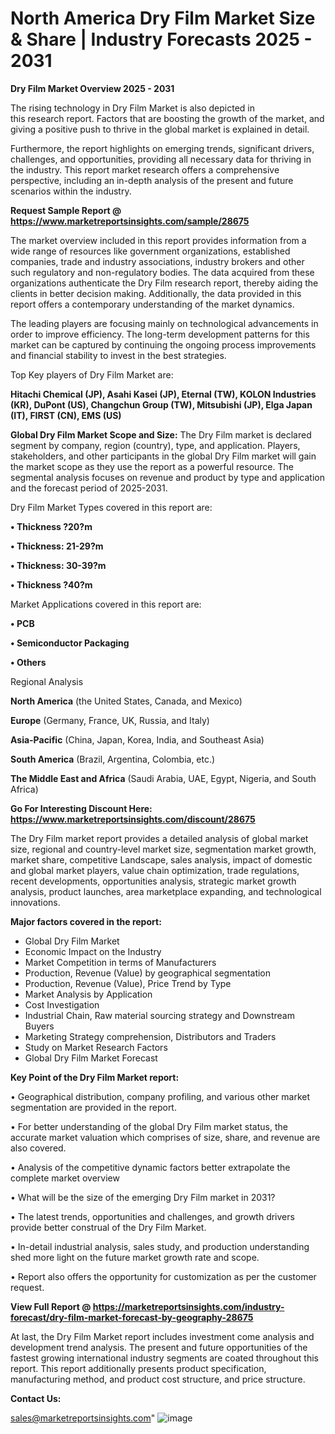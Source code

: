 # North America Dry Film Market Size & Share | Industry Forecasts 2025 - 2031

<Strong> Dry Film Market Overview 2025 - 2031</strong>

The rising technology in Dry Film Market is also depicted in this research report. Factors that are boosting the growth of the market, and giving a positive push to thrive in the global market is explained in detail.

Furthermore, the report highlights on emerging trends, significant drivers, challenges, and opportunities, providing all necessary data for thriving in the industry. This report market research offers a comprehensive perspective, including an in-depth analysis of the present and future scenarios within the industry.

<strong>Request Sample Report @ <a href=https://www.marketreportsinsights.com/sample/28675>https://www.marketreportsinsights.com/sample/28675</a></strong>

The market overview included in this report provides information from a wide range of resources like government organizations, established companies, trade and industry associations, industry brokers and other such regulatory and non-regulatory bodies. The data acquired from these organizations authenticate the Dry Film research report, thereby aiding the clients in better decision making. Additionally, the data provided in this report offers a contemporary understanding of the market dynamics.

The leading players are focusing mainly on technological advancements in order to improve efficiency. The long-term development patterns for this market can be captured by continuing the ongoing process improvements and financial stability to invest in the best strategies.

Top Key players of Dry Film Market are:

<strong>Hitachi Chemical (JP), Asahi Kasei (JP), Eternal (TW), KOLON Industries (KR), DuPont (US), Changchun Group (TW), Mitsubishi (JP), Elga Japan (IT), FIRST (CN), EMS (US)</strong>

<strong><b>Global Dry Film Market Scope and Size:</b></strong>
The Dry Film market is declared segment by company, region (country), type, and application. Players, stakeholders, and other participants in the global Dry Film market will gain the market scope as they use the report as a powerful resource. The segmental analysis focuses on revenue and product by type and application and the forecast period of 2025-2031.

Dry Film Market Types covered in this report are:

<strong>• Thickness ?20?m

• Thickness: 21-29?m

• Thickness: 30-39?m

• Thickness ?40?m</strong>

Market Applications covered in this report are:

<strong>• PCB

• Semiconductor Packaging

• Others</strong> 

Regional Analysis

<strong>North America</strong> (the United States, Canada, and Mexico)

<strong>Europe</strong> (Germany, France, UK, Russia, and Italy)

<strong>Asia-Pacific</strong> (China, Japan, Korea, India, and Southeast Asia)

<strong>South America</strong> (Brazil, Argentina, Colombia, etc.)

<strong>The Middle East and Africa</strong> (Saudi Arabia, UAE, Egypt, Nigeria, and South Africa)

<strong>Go For Interesting Discount Here: <a href=https://www.marketreportsinsights.com/discount/28675>https://www.marketreportsinsights.com/discount/28675</a></strong>

The Dry Film market report provides a detailed analysis of global market size, regional and country-level market size, segmentation market growth, market share, competitive Landscape, sales analysis, impact of domestic and global market players, value chain optimization, trade regulations, recent developments, opportunities analysis, strategic market growth analysis, product launches, area marketplace expanding, and technological innovations.

<strong><b>Major factors covered in the report:</b></strong>
<ul>
  <li>Global Dry Film Market </li>
  <li>Economic Impact on the Industry</li>
  <li>Market Competition in terms of Manufacturers</li>
  <li>Production, Revenue (Value) by geographical segmentation</li>
  <li>Production, Revenue (Value), Price Trend by Type</li>
  <li>Market Analysis by Application</li>
  <li>Cost Investigation</li>
  <li>Industrial Chain, Raw material sourcing strategy and Downstream Buyers</li>
  <li>Marketing Strategy comprehension, Distributors and Traders</li>
  <li>Study on Market Research Factors</li>
  <li>Global Dry Film Market Forecast</li>
</ul>

<strong><b>Key Point of the Dry Film Market report:</b></strong>

• Geographical distribution, company profiling, and various other market segmentation are provided in the report.

• For better understanding of the global Dry Film market status, the accurate market valuation which comprises of size, share, and revenue are also covered.

• Analysis of the competitive dynamic factors better extrapolate the complete market overview

• What will be the size of the emerging Dry Film market in 2031?

• The latest trends, opportunities and challenges, and growth drivers provide better construal of the Dry Film Market.

• In-detail industrial analysis, sales study, and production understanding shed more light on the future market growth rate and scope.

• Report also offers the opportunity for customization as per the customer request.

<strong><b>View Full Report @ <a href=https://marketreportsinsights.com/industry-forecast/dry-film-market-forecast-by-geography-28675>https://marketreportsinsights.com/industry-forecast/dry-film-market-forecast-by-geography-28675</a></b></strong>


At last, the Dry Film Market report includes investment come analysis and development trend analysis. The present and future opportunities of the fastest growing international industry segments are coated throughout this report. This report additionally presents product specification, manufacturing method, and product cost structure, and price structure.

<strong>Contact Us:</strong>

sales@marketreportsinsights.com"
![image](https://github.com/user-attachments/assets/69dcaa82-5464-4715-9736-fbf2b454d5c9)
